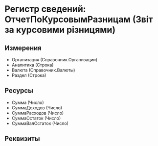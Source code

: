 ﻿# Регистр сведений: ОтчетПоКурсовымРазницам (Звіт за курсовими різницями)

## Измерения

- Организация (Справочник.Организации)
- Аналитика (Строка)
- Валюта (Справочник.Валюты)
- Раздел (Строка)

## Ресурсы

- Сумма (Число)
- СуммаДоходов (Число)
- СуммаРасходов (Число)
- СуммаОстаток (Число)
- СуммаВалОстаток (Число)

## Реквизиты


